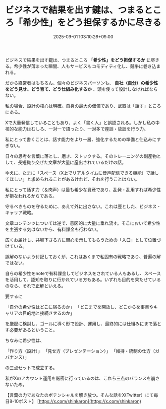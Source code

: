 ﻿---
title: "ビジネスで結果を出す鍵は、つまるところ「希少性」をどう担保するかに尽きる"
date: 2025-09-01T03:10:26+09:00
draft: false
---

ビジネスで結果を出す鍵は、つまるところ **「希少性」をどう担保するか** に尽きる。希少性が薄まった瞬間、人もサービスもコモディティ化し、競争に巻き込まれる。

だから経営者はもちろん、個々のビジネスパーソンも、 **自社（自分）の希少性をどう見せ、どう育て、どう仕組み化するか** 、頭を使って設計しなければならない。

私の場合、設計の核心は明確。自身の最大の価値であり、武器は「話す」ところにある。

Xで大量発信していることもあり、よく「書く人」と誤認される。しかし私の中核的な能力はむしろ、一対一で語ったり、一対多で座談・放談を行う力。

私にとって書くことは、話す能力をより一層、強化するための準備と仕込みにすぎない。

日々の思考を言葉に落とし、磨き、ストックする。そのトレーニングの副産物として、長短織り交ぜた文章が大量に産出されているだけの話。

ゆえに、たまに「スペース（X上でリアルタイムに音声配信できる機能）で話してほしい」と求められることがあるけれど、それを行うことはない。

私にとって話す力（＆肉声）は最も希少な資産であり、乱発・乱用すれば希少性が損なわれるからである。

守るべきものを守るために、あえて外に出さない。これは歴とした、ビジネス・キャリア戦略。

文章コンテンツについては逆で、意図的に大量に垂れ流す。そこにおいて希少性を主張する気はないから、有料課金も行わない。

広くお届けし、共鳴下さる方に関心を示してもらうための「入口」として位置づけている。

誤解のないよう付記しておくが、これはあくまで私固有の戦略であり、普遍の解ではない。

自らの希少性をnoteで有料課金してビジネスをされている人もあるし、スペースを活用して、認知を取りに行かれている方もある。いずれも目的を果たせているのなら、それで正解といえる。

要するに

「自分の希少性はどこに宿るのか」
「どこまでを開放し、どこからを事業やキャリアの目的地と接続させるのか」

を厳密に検討し、ゴールに導く形で設計、運用し、最終的には仕組みにまで落とす必要があるということ。

ちなみに希少性は、

「作り方（設計）」
「見せ方（プレゼンテーション）」
「維持・統制の仕方（ガバナンス）」

の三点セットで成立する。

私がXのアカウント運用を厳密に行っているのは、これら三点のバランスを崩さないため。

【言葉の力であなたのポテンシャルを解き放つ。そんな話をX(Twitter）にて毎日8-10ポスト】
[https://x.com/shinkaron](https://x.com/shinkaron)